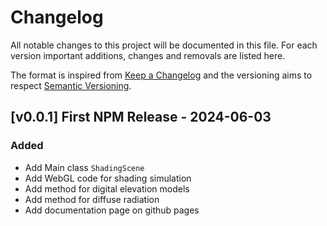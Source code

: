 # Changelog

All notable changes to this project will be documented in this file.
For each version important additions, changes and removals are listed here.

The format is inspired from [Keep a Changelog](http://keepachangelog.com/en/1.0.0/)
and the versioning aims to respect [Semantic Versioning](http://semver.org/spec/v2.0.0.html).

## [v0.0.1] First NPM Release - 2024-06-03

### Added

- Add Main class `ShadingScene`
- Add WebGL code for shading simulation
- Add method for digital elevation models
- Add method for diffuse radiation
- Add documentation page on github pages
